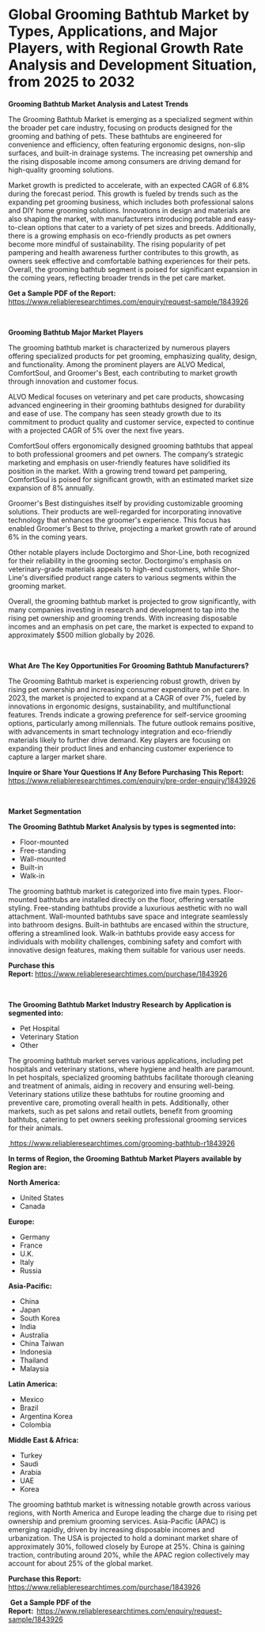 <p><h1>Global Grooming Bathtub Market by Types, Applications, and Major Players, with Regional Growth Rate Analysis and Development Situation, from 2025 to 2032</h1></p><p><strong>Grooming Bathtub Market Analysis and Latest Trends</strong></p>
<p><p>The Grooming Bathtub Market is emerging as a specialized segment within the broader pet care industry, focusing on products designed for the grooming and bathing of pets. These bathtubs are engineered for convenience and efficiency, often featuring ergonomic designs, non-slip surfaces, and built-in drainage systems. The increasing pet ownership and the rising disposable income among consumers are driving demand for high-quality grooming solutions.</p><p>Market growth is predicted to accelerate, with an expected CAGR of 6.8% during the forecast period. This growth is fueled by trends such as the expanding pet grooming business, which includes both professional salons and DIY home grooming solutions. Innovations in design and materials are also shaping the market, with manufacturers introducing portable and easy-to-clean options that cater to a variety of pet sizes and breeds. Additionally, there is a growing emphasis on eco-friendly products as pet owners become more mindful of sustainability. The rising popularity of pet pampering and health awareness further contributes to this growth, as owners seek effective and comfortable bathing experiences for their pets. Overall, the grooming bathtub segment is poised for significant expansion in the coming years, reflecting broader trends in the pet care market.</p></p>
<p><strong>Get a Sample PDF of the Report:&nbsp;</strong> <a href="https://www.reliableresearchtimes.com/enquiry/request-sample/1843926?utm_campaign=3253&utm_medium=2&utm_source=Github&utm_content=ia&utm_term=13042025&utm_id=grooming-bathtub">https://www.reliableresearchtimes.com/enquiry/request-sample/1843926</a></p>
<p>&nbsp;</p>
<p><strong>Grooming Bathtub Major Market Players</strong></p>
<p><p>The grooming bathtub market is characterized by numerous players offering specialized products for pet grooming, emphasizing quality, design, and functionality. Among the prominent players are ALVO Medical, ComfortSoul, and Groomer's Best, each contributing to market growth through innovation and customer focus.</p><p>ALVO Medical focuses on veterinary and pet care products, showcasing advanced engineering in their grooming bathtubs designed for durability and ease of use. The company has seen steady growth due to its commitment to product quality and customer service, expected to continue with a projected CAGR of 5% over the next five years.</p><p>ComfortSoul offers ergonomically designed grooming bathtubs that appeal to both professional groomers and pet owners. The company’s strategic marketing and emphasis on user-friendly features have solidified its position in the market. With a growing trend toward pet pampering, ComfortSoul is poised for significant growth, with an estimated market size expansion of 8% annually.</p><p>Groomer's Best distinguishes itself by providing customizable grooming solutions. Their products are well-regarded for incorporating innovative technology that enhances the groomer's experience. This focus has enabled Groomer's Best to thrive, projecting a market growth rate of around 6% in the coming years.</p><p>Other notable players include Doctorgimo and Shor-Line, both recognized for their reliability in the grooming sector. Doctorgimo's emphasis on veterinary-grade materials appeals to high-end customers, while Shor-Line's diversified product range caters to various segments within the grooming market.</p><p>Overall, the grooming bathtub market is projected to grow significantly, with many companies investing in research and development to tap into the rising pet ownership and grooming trends. With increasing disposable incomes and an emphasis on pet care, the market is expected to expand to approximately $500 million globally by 2026.</p></p>
<p>&nbsp;</p>
<p><strong>What Are The Key Opportunities For Grooming Bathtub Manufacturers?</strong></p>
<p><p>The Grooming Bathtub market is experiencing robust growth, driven by rising pet ownership and increasing consumer expenditure on pet care. In 2023, the market is projected to expand at a CAGR of over 7%, fueled by innovations in ergonomic designs, sustainability, and multifunctional features. Trends indicate a growing preference for self-service grooming options, particularly among millennials. The future outlook remains positive, with advancements in smart technology integration and eco-friendly materials likely to further drive demand. Key players are focusing on expanding their product lines and enhancing customer experience to capture a larger market share.</p></p>
<p><strong>Inquire or Share Your Questions If Any Before Purchasing This Report:</strong> <a href="https://www.reliableresearchtimes.com/enquiry/pre-order-enquiry/1843926?utm_campaign=3253&utm_medium=2&utm_source=Github&utm_content=ia&utm_term=13042025&utm_id=grooming-bathtub">https://www.reliableresearchtimes.com/enquiry/pre-order-enquiry/1843926</a></p>
<p>&nbsp;</p>
<p><strong>Market Segmentation</strong></p>
<p><strong>The Grooming Bathtub Market Analysis by types is segmented into:</strong></p>
<p><ul><li>Floor-mounted</li><li>Free-standing</li><li>Wall-mounted</li><li>Built-in</li><li>Walk-in</li></ul></p>
<p><p>The grooming bathtub market is categorized into five main types. Floor-mounted bathtubs are installed directly on the floor, offering versatile styling. Free-standing bathtubs provide a luxurious aesthetic with no wall attachment. Wall-mounted bathtubs save space and integrate seamlessly into bathroom designs. Built-in bathtubs are encased within the structure, offering a streamlined look. Walk-in bathtubs provide easy access for individuals with mobility challenges, combining safety and comfort with innovative design features, making them suitable for various user needs.</p></p>
<p><strong>Purchase this Report:&nbsp;</strong><a href="https://www.reliableresearchtimes.com/purchase/1843926?utm_campaign=3253&utm_medium=2&utm_source=Github&utm_content=ia&utm_term=13042025&utm_id=grooming-bathtub">https://www.reliableresearchtimes.com/purchase/1843926</a></p>
<p>&nbsp;</p>
<p><strong>The Grooming Bathtub Market Industry Research by Application is segmented into:</strong></p>
<p><ul><li>Pet Hospital</li><li>Veterinary Station</li><li>Other</li></ul></p>
<p><p>The grooming bathtub market serves various applications, including pet hospitals and veterinary stations, where hygiene and health are paramount. In pet hospitals, specialized grooming bathtubs facilitate thorough cleaning and treatment of animals, aiding in recovery and ensuring well-being. Veterinary stations utilize these bathtubs for routine grooming and preventive care, promoting overall health in pets. Additionally, other markets, such as pet salons and retail outlets, benefit from grooming bathtubs, catering to pet owners seeking professional grooming services for their animals.</p></p>
<p><a href="https://www.reliableresearchtimes.com/grooming-bathtub-r1843926?utm_campaign=3253&utm_medium=2&utm_source=Github&utm_content=ia&utm_term=13042025&utm_id=grooming-bathtub">&nbsp;https://www.reliableresearchtimes.com/grooming-bathtub-r1843926</a></p>
<p><strong>In terms of Region, the Grooming Bathtub Market Players available by Region are:</strong></p>
<p>
    <p> <strong> North America: </strong>
        <ul>
            <li>United States</li>
            <li>Canada</li>
        </ul>
        </p> 
    <p> <strong> Europe: </strong>
        <ul>
            <li>Germany</li>
            <li>France</li>
            <li>U.K.</li>
            <li>Italy</li>
            <li>Russia</li>
        </ul>
        </p> 
    <p> <strong> Asia-Pacific: </strong>
        <ul>
            <li>China</li>
            <li>Japan</li>
            <li>South Korea</li>
            <li>India</li>
            <li>Australia</li>
            <li>China Taiwan</li>
            <li>Indonesia</li>
            <li>Thailand</li>
            <li>Malaysia</li>
        </ul>
        </p> 
    <p> <strong> Latin America: </strong>
        <ul>
            <li>Mexico</li>
            <li>Brazil</li>
            <li>Argentina Korea</li>
            <li>Colombia</li>
        </ul>
        </p> 
    <p> <strong> Middle East & Africa: </strong>
        <ul>
            <li>Turkey</li>
            <li>Saudi</li>
            <li>Arabia</li>
            <li>UAE</li>
            <li>Korea</li>
        </ul>
    </p>
    </p>
<p><p>The grooming bathtub market is witnessing notable growth across various regions, with North America and Europe leading the charge due to rising pet ownership and premium grooming services. Asia-Pacific (APAC) is emerging rapidly, driven by increasing disposable incomes and urbanization. The USA is projected to hold a dominant market share of approximately 30%, followed closely by Europe at 25%. China is gaining traction, contributing around 20%, while the APAC region collectively may account for about 25% of the global market.</p></p>
<p><strong>Purchase this Report: </strong><a href="https://www.reliableresearchtimes.com/purchase/1843926?utm_campaign=3253&utm_medium=2&utm_source=Github&utm_content=ia&utm_term=13042025&utm_id=grooming-bathtub">https://www.reliableresearchtimes.com/purchase/1843926</a></p>
<p>&nbsp;<strong>Get a Sample PDF of the Report:&nbsp;&nbsp;</strong><a href="https://www.reliableresearchtimes.com/enquiry/request-sample/1843926?utm_campaign=3253&utm_medium=2&utm_source=Github&utm_content=ia&utm_term=13042025&utm_id=grooming-bathtub">https://www.reliableresearchtimes.com/enquiry/request-sample/1843926</a></p>
<p><strong></strong></p>
<p><p></p><p></p><p></p></p>
